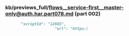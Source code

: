 ### kb/previews_full/flows__service-first__master-only@auth.har.part078.md (part 002)

```md
       "scriptId": "12665",
                      "url": "https:/
```

```
